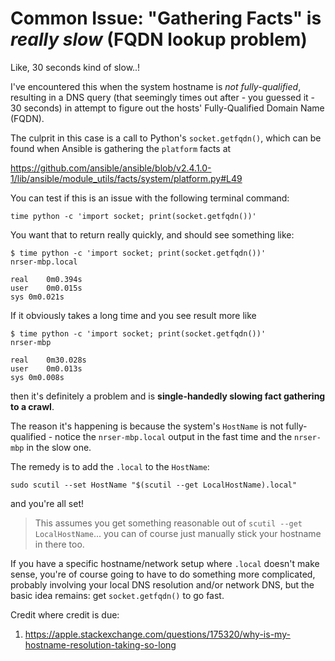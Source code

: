 Common Issue: "Gathering Facts" is *really slow* (FQDN lookup problem)
==============================================================================

Like, 30 seconds kind of slow..!

I've encountered this when the system hostname is *not fully-qualified*, resulting in a DNS query (that seemingly times out after - you guessed it - 30 seconds) in attempt to figure out the hosts' Fully-Qualified Domain Name (FQDN).

The culprit in this case is a call to Python's `socket.getfqdn()`, which can be found when Ansible is gathering the `platform` facts at

<https://github.com/ansible/ansible/blob/v2.4.1.0-1/lib/ansible/module_utils/facts/system/platform.py#L49>

You can test if this is an issue with the following terminal command:

    time python -c 'import socket; print(socket.getfqdn())'

You want that to return really quickly, and should see something like:

    $ time python -c 'import socket; print(socket.getfqdn())'
    nrser-mbp.local

    real	0m0.394s
    user	0m0.015s
    sys	0m0.021s

If it obviously takes a long time and you see result more like

    $ time python -c 'import socket; print(socket.getfqdn())'
    nrser-mbp

    real	0m30.028s
    user	0m0.013s
    sys	0m0.008s

then it's definitely a problem and is **single-handedly slowing fact gathering to a crawl**.

The reason it's happening is because the system's `HostName` is not fully-qualified - notice the `nrser-mbp.local` output in the fast time and the `nrser-mbp` in the slow one.

The remedy is to add the `.local` to the `HostName`:

    sudo scutil --set HostName "$(scutil --get LocalHostName).local"

and you're all set!

> This assumes you get something reasonable out of `scutil --get LocalHostName`... you can of course just manually stick your hostname in there too.

If you have a specific hostname/network setup where `.local` doesn't make sense, you're of course going to have to do something more complicated, probably involving your local DNS resolution and/or network DNS, but the basic idea remains: get `socket.getfqdn()` to go fast.


Credit where credit is due:

1.  https://apple.stackexchange.com/questions/175320/why-is-my-hostname-resolution-taking-so-long
